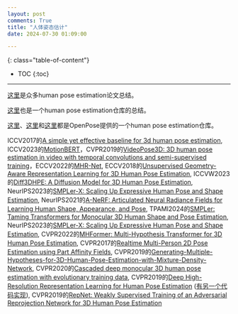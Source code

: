 ```yaml
---
layout: post
comments: True
title: "人体姿态估计"
date: 2024-07-30 01:09:00

---
```


<!--more-->

{: class="table-of-content"}
* TOC
{:toc}

---

[这里](https://github.com/luzzou/3d-human-pose-estimation)是众多human pose estimation论文总结。

[这里](https://github.com/wangzheallen/awesome-human-pose-estimation)也是一个human pose estimation仓库的总结。

[这里](https://github.com/CMU-Perceptual-Computing-Lab/openpose)、[这里](https://github.com/open-mmlab/mmpose)和[这里](https://github.com/Hzzone/pytorch-openpose)都是OpenPose提供的一个human pose estimation仓库。

ICCV2017的[A simple yet effective baseline for 3d human pose estimation](https://github.com/una-dinosauria/3d-pose-baseline), ICCV2023的[MotionBERT](https://github.com/mosamdabhi/MotionBERT)，CVPR2019的[VideoPose3D: 3D human pose estimation in video with temporal convolutions and semi-supervised training](https://github.com/facebookresearch/VideoPose3D/tree/main)，ECCV2022的[MHR-Net](https://github.com/haitianzeng/MHR-Net?tab=readme-ov-file), ECCV2018的[Unsupervised Geometry-Aware Representation Learning for 3D Human Pose Estimation](https://github.com/hrhodin/UnsupervisedGeometryAwareRepresentationLearning?tab=readme-ov-file), ICCVW2023的[Diff3DHPE: A Diffusion Model for 3D Human Pose Estimation](https://github.com/csiro-icvg/Diff3DHPE), NeurIPS2023的[SMPLer-X: Scaling Up Expressive Human Pose and Shape Estimation](http://caizhongang.com/projects/SMPLer-X/), NeurIPS2021的[A-NeRF: Articulated Neural Radiance Fields for Learning Human Shape, Appearance, and Pose](https://lemonatsu.github.io/anerf/), TPAMI2024的[SMPLer: Taming Transformers for Monocular 3D Human Shape and Pose Estimation](https://github.com/xuxy09/SMPLer), NeurIPS2023的[SMPLer-X: Scaling Up Expressive Human Pose and Shape Estimation](https://caizhongang.com/projects/SMPLer-X/), CVPR2022的[MHFormer: Multi-Hypothesis Transformer for 3D Human Pose Estimation](https://github.com/Vegetebird/MHFormer), CVPR2017的[Realtime Multi-Person 2D Pose Estimation using Part Affinity Fields](https://github.com/tensorboy/pytorch_Realtime_Multi-Person_Pose_Estimation), CVPR2019的[Generating-Multiple-Hypotheses-for-3D-Human-Pose-Estimation-with-Mixture-Density-Network](https://github.com/chaneyddtt/Generating-Multiple-Hypotheses-for-3D-Human-Pose-Estimation-with-Mixture-Density-Network), CVPR2020的[Cascaded deep monocular 3D human pose estimation with evolutionary training data](https://github.com/Nicholasli1995/EvoSkeleton), CVPR2019的[Deep High-Resolution Representation Learning for Human Pose Estimation](https://jingdongwang2017.github.io/Projects/HRNet/PoseEstimation.html) ([有另一个代码实现](https://github.com/stefanopini/simple-HRNet)), CVPR2019的[RepNet: Weakly Supervised Training of an Adversarial Reprojection Network for 3D Human Pose Estimation](https://github.com/bastianwandt/RepNet)
